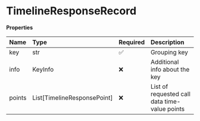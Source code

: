 # TimelineResponseRecord

**Properties**

| Name   | Type                        | Required | Description                                   |
| :----- | :-------------------------- | :------- | :-------------------------------------------- |
| key    | str                         | ✅       | Grouping key                                  |
| info   | KeyInfo                     | ❌       | Additional info about the key                 |
| points | List[TimelineResponsePoint] | ❌       | List of requested call data time-value points |

<!-- This file was generated by liblab | https://liblab.com/ -->
